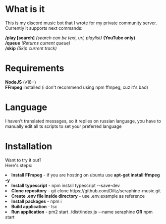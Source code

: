 # What is it
This is my discord music bot that I wrote for my private community server.
Currently it supports next commands:

<b>/play [search]</b> <i>(search can be text, url, playlist)</i> <b>(YouTube only)</b><br>
<b>/queue</b> <i>(Returns current queue)<br></i>
<b>/skip</b> <i>(Skip current track)<br></i>

# Requirements
<b>NodeJS</b> (v18+)<br>
<b>FFmpeg</b> installed (i don't recommend using npm ffmpeg, cuz it's bad)

# Language
I haven't translated messages, so it replies on russian language, you have to manually edit all ts scripts to set your preferred language

# Installation
Want to try it out?<br>
Here's steps:
<li><b>Install FFmpeg</b> - if you are hosting on ubuntu use <b>apt-get install ffmpeg -y</b></li>
<li><b>Install typescript</b> - npm install typescript --save-dev</b></li>
<li><b>Clone repository</b> - git clone https://github.com/Diltz/seraphine-music.git</li>
<li><b>Create .env file inside directory</b> - use .env.example as reference</li>
<li><b>Install packages</b> - npm i</li>
<li><b>Build application</b> - tsc</li>
<li><b>Run application</b> - pm2 start ./dist/index.js --name seraphine <b>OR</b> npm start</li>
